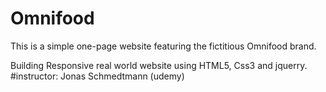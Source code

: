 # Omnifood

This is a simple one-page website featuring the fictitious Omnifood brand.

Building Responsive real world website using HTML5, Css3 and jquerry. #instructor: Jonas Schmedtmann (udemy)
